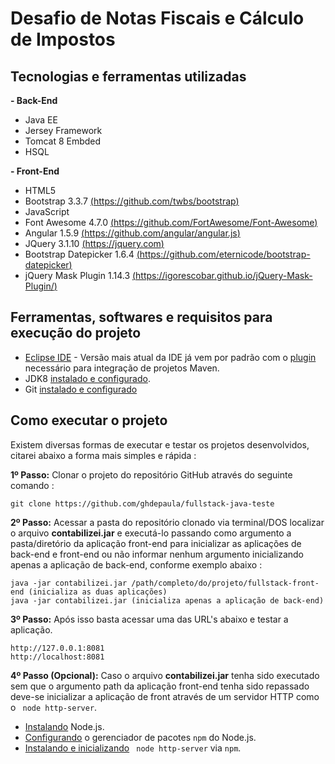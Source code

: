 # Desafio de Notas Fiscais e Cálculo de Impostos

## Tecnologias e ferramentas utilizadas

**- Back-End** 
* Java EE
* Jersey Framework
* Tomcat 8 Embded
* HSQL

**- Front-End**
* HTML5
* Bootstrap 3.3.7 [(https://github.com/twbs/bootstrap)](https://github.com/twbs/bootstrap)
* JavaScript
* Font Awesome 4.7.0 [(https://github.com/FortAwesome/Font-Awesome)](https://github.com/FortAwesome/Font-Awesome)
* Angular 1.5.9 [(https://github.com/angular/angular.js)](https://github.com/angular/angular.js)
* JQuery 3.1.10 [(https://jquery.com)](https://jquery.com)
* Bootstrap Datepicker 1.6.4 [(https://github.com/eternicode/bootstrap-datepicker)](https://github.com/eternicode/bootstrap-datepicker)
* jQuery Mask Plugin 1.14.3 [(https://igorescobar.github.io/jQuery-Mask-Plugin/)](https://igorescobar.github.io/jQuery-Mask-Plugin/)

## Ferramentas, softwares e requisitos para execução do projeto

* [Eclipse IDE](https://eclipse.org/) - Versão mais atual da IDE já vem por padrão com o [plugin](http://www.eclipse.org/m2e/) necessário para integração de projetos Maven.
* JDK8 [instalado e configurado](http://www.devmedia.com.br/instalacao-e-configuracao-do-pacote-java-jdk/23749).
* Git [instalado e configurado](https://git-scm.com/book/pt-br/v1/Primeiros-passos-Instalando-Git) 


## Como executar o projeto 

Existem diversas formas de executar e testar os projetos desenvolvidos, citarei abaixo a forma mais simples e rápida :

**1º Passo:** Clonar o projeto do repositório GitHub através do seguinte comando :
	
	git clone https://github.com/ghdepaula/fullstack-java-teste

**2º Passo:** Acessar a pasta do repositório clonado via terminal/DOS localizar o arquivo **contabilizei.jar** e executá-lo passando como argumento a pasta/diretório da aplicação front-end para inicializar as aplicações de back-end e front-end ou não informar nenhum argumento inicializando apenas a aplicação de back-end, conforme exemplo abaixo :
	
	java -jar contabilizei.jar /path/completo/do/projeto/fullstack-front-end (inicializa as duas aplicações)
	java -jar contabilizei.jar (inicializa apenas a aplicação de back-end)

**3º Passo:** Após isso basta acessar uma das URL's abaixo e testar a aplicação.
	
	http://127.0.0.1:8081
	http://localhost:8081

**4º Passo (Opcional):** Caso o arquivo **contabilizei.jar** tenha sido executado sem que o argumento path da aplicação front-end tenha sido repassado deve-se inicializar a aplicação de front através de um servidor HTTP como o `` node http-server``.

* [Instalando](https://nodejs.org/en/download/) Node.js.
* [Configurando](http://blog.teamtreehouse.com/install-node-js-npm-windows) o gerenciador de pacotes ``npm`` do Node.js.
* [Instalando e inicializando](https://www.npmjs.com/package/http-server) `` node http-server`` via ``npm``.

